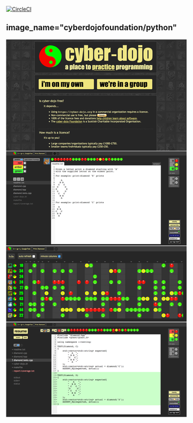 [![CircleCI](https://circleci.com/gh/cyber-dojo-languages/python.svg?style=svg)](https://circleci.com/gh/cyber-dojo-languages/python)

## image_name="cyberdojofoundation/python"

![cyber-dojo.org home page](https://github.com/cyber-dojo/cyber-dojo/blob/master/shared/home_page_snapshot.png)